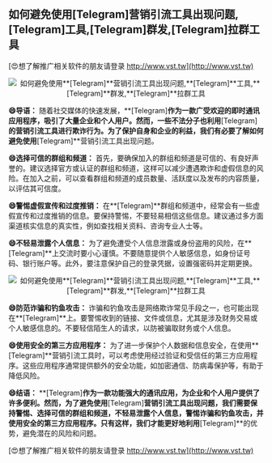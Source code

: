 ## **如何避免使用**[Telegram]**营销引流工具出现问题,**[Telegram]**工具,**[Telegram]**群发,**[Telegram]**拉群工具**

[😍想了解推广相关软件的朋友请登录 http://www.vst.tw](http://www.vst.tw)

 <center><img src="https://vst.tw/MP4/tuiguang/png/7.png" alt="如何避免使用**[Telegram]**营销引流工具出现问题,**[Telegram]**工具,**[Telegram]**群发,**[Telegram]**拉群工具"></center>

**😄导语：**
随着社交媒体的快速发展，**[Telegram]**作为一款广受欢迎的即时通讯应用程序，吸引了大量企业和个人用户。然而，一些不法分子也利用**[Telegram]**的营销引流工具进行欺诈行为。为了保护自身和企业的利益，我们有必要了解如何避免使用**[Telegram]**营销引流工具出现问题。

**😄选择可信的群组和频道：**
首先，要确保加入的群组和频道是可信的、有良好声誉的。建议选择官方或认证的群组和频道，这样可以减少遭遇欺诈和虚假信息的风险。在加入之前，可以查看群组和频道的成员数量、活跃度以及发布的内容质量，以评估其可信度。

**😄警惕虚假宣传和过度推销：**
在**[Telegram]**群组和频道中，经常会有一些虚假宣传和过度推销的信息。要保持警惕，不要轻易相信这些信息。建议通过多方面渠道核实信息的真实性，例如查找相关资料、咨询专业人士等。

**😄不轻易泄露个人信息：**
为了避免遭受个人信息泄露或身份盗用的风险，在**[Telegram]**上交流时要小心谨慎。不要随意提供个人敏感信息，如身份证号码、银行账户等。此外，要注意保护自己的登录凭据，设置强密码并定期更换。

 <center><img src="https://vst.tw/MP4/tuiguang/png/0.png" alt="如何避免使用**[Telegram]**营销引流工具出现问题,**[Telegram]**工具,**[Telegram]**群发,**[Telegram]**拉群工具"></center>

**😄防范诈骗和钓鱼攻击：**
诈骗和钓鱼攻击是网络欺诈常见手段之一，也可能出现在**[Telegram]**上。要警惕收到的链接、文件或信息，尤其是涉及财务交易或个人敏感信息的。不要轻信陌生人的请求，以防被骗取财务或个人信息。

**😄使用安全的第三方应用程序：**
为了进一步保护个人数据和信息安全，在使用**[Telegram]**营销引流工具时，可以考虑使用经过验证和受信任的第三方应用程序。这些应用程序通常提供额外的安全功能，如加密通信、防病毒保护等，有助于降低风险。

**😄结语：**
**[Telegram]**作为一款功能强大的通讯应用，为企业和个人用户提供了许多便利。然而，为了避免使用**[Telegram]**营销引流工具出现问题，我们需要保持警惕、选择可信的群组和频道，不轻易泄露个人信息，警惕诈骗和钓鱼攻击，并使用安全的第三方应用程序。只有这样，我们才能更好地利用**[Telegram]**的优势，避免潜在的风险和问题。

[😍想了解推广相关软件的朋友请登录 http://www.vst.tw](http://www.vst.tw)



